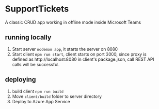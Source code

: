 # SupportTickets
A classic CRUD app working in offline mode inside Microsoft Teams

## running locally
1. Start server ```nodemon app```, it starts the server on 8080
2. Start client ```npm run start```, client starts on port 3000, since proxy is defined as http://localhost:8080 in client's package.json, call REST API calls will be successful.

## deploying
1. build client ```npm run build```
2. Move ```client/build``` folder to server directory
3. Deploy to Azure App Service